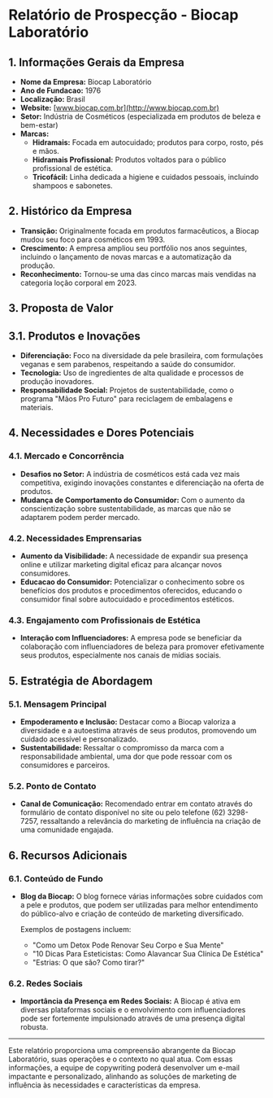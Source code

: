 # Relatório de Prospecção - Biocap Laboratório

## 1. Informações Gerais da Empresa
- **Nome da Empresa:** Biocap Laboratório
- **Ano de Fundacao:** 1976
- **Localização:** Brasil
- **Website:** [www.biocap.com.br](http://www.biocap.com.br)
- **Setor:** Indústria de Cosméticos (especializada em produtos de beleza e bem-estar)
- **Marcas:**
  - **Hidramais:** Focada em autocuidado; produtos para corpo, rosto, pés e mãos.
  - **Hidramais Profissional:** Produtos voltados para o público profissional de estética.
  - **Tricofácil:** Linha dedicada a higiene e cuidados pessoais, incluindo shampoos e sabonetes.

## 2. Histórico da Empresa
- **Transição:** Originalmente focada em produtos farmacêuticos, a Biocap mudou seu foco para cosméticos em 1993.
- **Crescimento:** A empresa ampliou seu portfólio nos anos seguintes, incluindo o lançamento de novas marcas e a automatização da produção.
- **Reconhecimento:** Tornou-se uma das cinco marcas mais vendidas na categoria loção corporal em 2023.

## 3. Proposta de Valor
## 3.1. Produtos e Inovações
- **Diferenciação:** Foco na diversidade da pele brasileira, com formulações veganas e sem parabenos, respeitando a saúde do consumidor.
- **Tecnologia:** Uso de ingredientes de alta qualidade e processos de produção inovadores.
- **Responsabilidade Social:** Projetos de sustentabilidade, como o programa "Mãos Pro Futuro" para reciclagem de embalagens e materiais.

## 4. Necessidades e Dores Potenciais
### 4.1. Mercado e Concorrência
- **Desafios no Setor:** A indústria de cosméticos está cada vez mais competitiva, exigindo inovações constantes e diferenciação na oferta de produtos.
- **Mudança de Comportamento do Consumidor:** Com o aumento da conscientização sobre sustentabilidade, as marcas que não se adaptarem podem perder mercado.

### 4.2. Necessidades Emprensarias
- **Aumento da Visibilidade:** A necessidade de expandir sua presença online e utilizar marketing digital eficaz para alcançar novos consumidores.
- **Educacao do Consumidor:** Potencializar o conhecimento sobre os benefícios dos produtos e procedimentos oferecidos, educando o consumidor final sobre autocuidado e procedimentos estéticos.

### 4.3. Engajamento com Profissionais de Estética
- **Interação com Influenciadores:** A empresa pode se beneficiar da colaboração com influenciadores de beleza para promover efetivamente seus produtos, especialmente nos canais de mídias sociais.

## 5. Estratégia de Abordagem
### 5.1. Mensagem Principal
- **Empoderamento e Inclusão:** Destacar como a Biocap valoriza a diversidade e a autoestima através de seus produtos, promovendo um cuidado acessível e personalizado.
- **Sustentabilidade:** Ressaltar o compromisso da marca com a responsabilidade ambiental, uma dor que pode ressoar com os consumidores e parceiros.

### 5.2. Ponto de Contato
- **Canal de Comunicação:** Recomendado entrar em contato através do formulário de contato disponível no site ou pelo telefone (62) 3298-7257, ressaltando a relevância do marketing de influência na criação de uma comunidade engajada.

## 6. Recursos Adicionais
### 6.1. Conteúdo de Fundo
- **Blog da Biocap:** O blog fornece várias informações sobre cuidados com a pele e produtos, que podem ser utilizadas para melhor entendimento do público-alvo e criação de conteúdo de marketing diversificado.
  
  Exemplos de postagens incluem:
  - "Como um Detox Pode Renovar Seu Corpo e Sua Mente"
  - "10 Dicas Para Esteticistas: Como Alavancar Sua Clínica De Estética"
  - "Estrias: O que são? Como tirar?"

### 6.2. Redes Sociais
- **Importância da Presença em Redes Sociais:** A Biocap é ativa em diversas plataformas sociais e o envolvimento com influenciadores pode ser fortemente impulsionado através de uma presença digital robusta.

---

Este relatório proporciona uma compreensão abrangente da Biocap Laboratório, suas operações e o contexto no qual atua. Com essas informações, a equipe de copywriting poderá desenvolver um e-mail impactante e personalizado, alinhando as soluções de marketing de influência às necessidades e características da empresa.